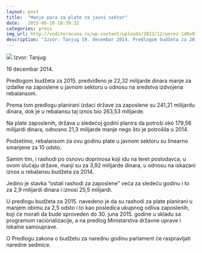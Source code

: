 ```yaml
---
layout: post
title:  "Manje para za plate za javni sektor"
date:   2015-06-10 18:39:32
categories: press
img_url: http://voditeracuna.rs/wp-content/uploads/2013/12/porez-140x93.jpg
description: "Izvor: Tanjug 19. decembar 2014. Predlogom budžeta za 2015. predviđeno je 22,32 milijarde dinara manje za izdatke na zaposlene u javnom sektoru u odnosu na sredstva izdvojena rebalansom. Prema tom predlogu planirani izdaci države za zaposlene su 241,21 milijardu dinara, dok je u rebalansu taj iznos bio 263,53 milijarde. Na plate zaposlenih, država u sledećoj"
---
```

<img src="http://voditeracuna.rs/wp-content/uploads/2013/12/porez-140x93.jpg"/>
Izvor: Tanjug

19  decembar 2014.

Predlogom budžeta za 2015. predviđeno je 22,32 milijarde dinara manje za izdatke na zaposlene u javnom sektoru u odnosu na sredstva izdvojena rebalansom.

Prema tom predlogu planirani izdaci države za zaposlene su 241,21 milijardu dinara, dok je u rebalansu taj iznos bio 263,53 milijarde.

Na plate zaposlenih, država u sledećoj godini planira da potroši oko 179,56 milijardi dinara, odnosno 21,3 milijarde manje nego što je potrošila u 2014.

Podsetimo, rebalansom za ovu godinu plate u javnom sektoru su linearno smanjene za 10 odsto.

Samim tim, i rashodi po osnovu doprinosa koji idu na teret poslodavca, u ovom slučaju države, manji su za 3,92 milijarde dinara, u odnosu na iskazani iznos u rebalansu budžeta za 2014.

Jedino je stavka “ostali rashodi za zaposlene” veća za sledeću godinu i to za 2,9 milijardi dinara i iznosi 25,5 milijardi.

U predlogu budžeta za 2015. navedeno je da su rashodi za plate planirani u manjem obimu za 2,5 odsto i to kao posledica ukupnog odliva zaposlenih, koji će morati da bude sproveden do 30. juna 2015. godine u skladu sa programom racionalizacije, a na predlog Ministarstva državne uprave i lokalne samouprave.

O Predlogu zakona o budžetu za narednu godinu parlament će raspravljati naredne sedmice.
